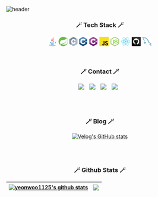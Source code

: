 ![header](https://capsule-render.vercel.app/api?type=Waving&height=200&section=header&text=Hello~&fontSize=55&theme=gruvbox_light)

<h3 align="center">🪄 Tech Stack 🪄</h3>
<p align="center">
  <code><img title="Java" height="25" src="images/java-original.svg"></code>
  <code><img title="Spring" height="25" src="images/spring.svg"></code>
  <code><img title="C" height="25" src="images/c.svg"></code>
  <code><img title="C++" height="25" src="images/cpp.svg"></code>
  <code><img title="C#" height="25" src="images/cSharp.svg"></code>
  <code><img title="Javascript" height="25" src="images/javascript.svg"></code>
  <code><img title="Nodejs" height="25" src="images/nodejs-icon-logo.svg"></code>
  <code><img title="React" height="25" src="images/react-original.svg"></code>
  <code><img title="GitHub" height="25" src="images/github.svg"></code>
  <code><img title="MySQL" height="25" src="images/mysql.svg"></code>
</p>
</div>

<br>
<h3 align="center">🪄 Contact 🪄</h3>
<p align="center">
 <a href="https://facebook.com/yeonwoo1125" target="_blank"><img src="https://img.shields.io/badge/FaceBook-1877F2?style=flat&logo=Facebook&logoColor=white"/></a>
<a href="https://www.instagram.com/yw_go_/" target="_blank"><img src="http://img.shields.io/badge/-Instargram-E4405F?style=flat&logo=Instagram&logoColor=white" style="height : auto; margin-left : 10px; margin-right : 10px;"/></a>
<a href="https://www.linkedin.com/in/yeonwoo1125" target="_blank"><img src="https://img.shields.io/badge/LinkedIn-0077B5?style=flat&logo=LinkedIn&logoColor=white"/></a>
  <a href="https://velog.io/@yeonwoo1125">
    <img 
        src="http://img.shields.io/badge/-Velog-00aaa7?style=flat&logo=Vector Logo Zone&link=https://velog.io/@yeonwoo1125"
        style="height : auto; margin-left : 10px; margin-right : 10px;"/>
</a>

<br><br>
 
<h3 align="center">🪄 Blog 🪄</h3>

<div align="center" style="text-align:center">

[![Velog's GitHub stats](https://velog-readme-stats.vercel.app/api?name=yeonwoo1125)](https://velog.io/@yeonwoo1125)

</div>

<br><br>
  
  <h3 align="center">🪄 Github Stats 🪄</h3>
  
   | <a href="https://github.com/yeonwoo1125/github-readme-stats"><img align="center" src="https://github-readme-stats.vercel.app/api?username=yeonwoo1125&show_icons=true&include_all_commits=true&theme=vue&hide_border=true" alt="yeonwoo1125's github stats" /></a> | <a href="https://github.com/yeonwoo1125/github-readme-stats"><img align="center" src="https://github-readme-stats.vercel.app/api/top-langs/?username=yeonwoo1125&layout=compact&theme=vue&hide_border=true" /></a> |
| ------------- | ------------- |
</div>
              
